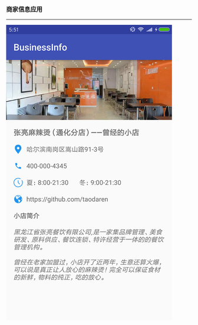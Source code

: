 ### 商家信息应用

---

![应用展示](https://github.com/taodaren/BusinessInfo/blob/master/img/business_info.png?raw=true)